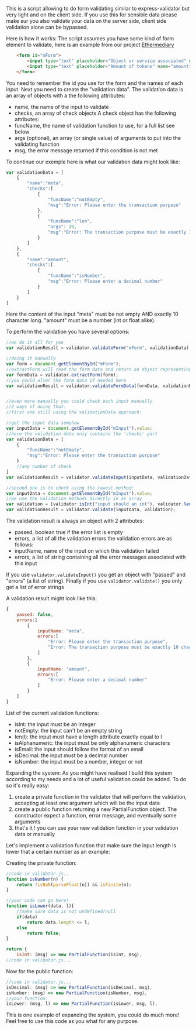 This is a script allowing to do form validating similar to express-validator but very light and on the client side.
If you use this for sensible data please make sur you also validate your data on the server side, client side validation alone can be bypassed.

Here is how it works:
The script assumes you have some kind of form element to validate, here is an example from our project [Ethermediary](https://github.com/Ethermediary/ethermediary_web)

```html
    <form id="mForm">
        <input type="text" placeholder="Object or service associated" name="meta"/>
        <input type="text" placeholder="Amount of tokens" name="amount"/>
    </form>
```
You need to remember the id you use for the form and the names of each input. Next you need to create the "validation data".
The validation data is an array of objects with a the following attributes:
 - name, the name of the input to validate
 - checks, an array of check objects
A check object has the following attributes:
 - funcName, the name of validation function to use, for a full list see below
 - args (optional), an array (or single value) of arguments to put into the validating function
 - msg, the error message returned if this condition is not met

To continue our exemple here is what our validation data might look like:
```javascript
var validationData = [
    {
        "name":"meta",
        "checks":[
            {
                "funcName":"notEmpty",
                "msg":"Error: Please enter the transaction purpose"
            },
            {
                "funcName":"len",
                "args": 10,
                "msg":"Error: The transaction purpose must be exactly 10 character long"
            }
        ]
    },
    {
        "name":"amount",
        "checks":[
            {
                "funcName":"isNumber",
                "msg":"Error: Please enter a decimal number"
            }
        ]
    }
]
```
Here the content of the input "meta" must be not empty AND exactly 10 character long. "amount" must be a number (int or float alike).

To perform the validation you have several options:
```javascript
//we do it all for you
var validationResult = validator.validateForm("mForm", validationData);

//doing it manually
var form = document.getElementById("mForm");
//extractForm will read the form data and return an object representing it
var formData = validator.extractForm(form);
//you could alter the form data if needed here
var validationResult = validator.validateFormData(formData, validationData);


//even more manually you could check each input manually
//2 ways of doing that:
//first one still using the validationData approach:

//get the input data somehow
var inputData = document.getElementById("mInput").value;
//here the validation data only contains the 'checks' part
var validationData = [
    {
        "funcName":"notEmpty",
        "msg":"Error: Please enter the transaction purpose"
    }
    //any number of check
]
var validationResult = validator.validateInput(inputData, validationData);

//second one is to check using the rawest method:
var inputData = document.getElementById("mInput").value;
//we use the validation methods directly in an array
var validation = [validator.isInt("input should an int"), validator.len("length should be 5", 5)];
var validationResult = validator.validate(inputData, validation);
```
The validation result is always an object with 2 attributes:
 - passed, boolean true if the error list is empty
 - errors, a list of all the validation errors
the validation errors are as follows:
 - inputName, name of the input on which this validation failed
 - errors, a list of string containing all the error messages associated with this input

If you use `validator.validateInput()` you get an object with "passed" and "errors" (a list of string).
Finally if you use `validator.validate()` you only get a list of error strings
 
A validation result might look like this:
```javascript
{
    passed: false,
    errors:[
        {
            inputName: "meta",
            errors:[
                "Error: Please enter the transaction purpose",
                "Error: The transaction purpose must be exactly 10 character long"
            ]
        },
        {
            inputName: "amount",
            errors:[
                "Error: Please enter a decimal number"
            ]
        }
    ]
}
```
List of the current validation functions:
- isInt: the input must be an Integer
- notEmpty: the input can't be an empty string
- len(l): the input must have a length attribute exactly equal to l 
- isAlphanumeric: the input must be only alphanumeric characters
- isEmail: the input should follow the format of an email
- isDecimal: the input must be a decimal number
- isNumber: the input must be a number, integer or not
    
Expanding the system:
As you might have realised I build this system according to my needs and a lot of useful validation could be added.
To do so it's really easy:
1) create a private function in the validator that will perform the validation, accepting at least one argument which will be the input data
2) create a public function returning a new PartialFunction object. The constructor expect a function, error message, and eventually some arguments
3) that's it ! you can use your new validation function in your validation data or manually

Let's implement a validation function that make sure the input length is lower that a certain number as an example:

Creating the private function:
```javascript
//code in validator.js..
function isNumber(n) {
    return !isNaN(parseFloat(n)) && isFinite(n);
}

//your code can go here!
function isLower(data, l){
    //make sure data is not undefined/null
    if(data)
        return data.length <= l;
    else
        return false;
}

return {
    isInt: (msg) => new PartialFunction(isInt, msg),
//code in validator.js...
```

Now for the public function:
```javascript
//code in validator.js...
isDecimal: (msg) => new PartialFunction(isDecimal, msg),
isNumber: (msg) => new PartialFunction(isNumber, msg),
//your function:
isLower: (msg, l) => new PartialFunction(isLower, msg, l),
```
This is one example of expanding the system, you could do much more! Feel free to use this code as you what for any purpose.
